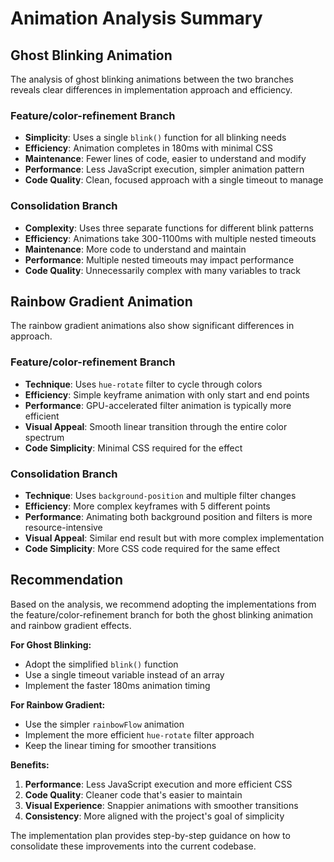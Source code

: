 # Animation Analysis Summary

## Ghost Blinking Animation

The analysis of ghost blinking animations between the two branches reveals clear differences in implementation approach and efficiency.

### Feature/color-refinement Branch

- **Simplicity**: Uses a single `blink()` function for all blinking needs
- **Efficiency**: Animation completes in 180ms with minimal CSS
- **Maintenance**: Fewer lines of code, easier to understand and modify
- **Performance**: Less JavaScript execution, simpler animation pattern
- **Code Quality**: Clean, focused approach with a single timeout to manage

### Consolidation Branch

- **Complexity**: Uses three separate functions for different blink patterns
- **Efficiency**: Animations take 300-1100ms with multiple nested timeouts
- **Maintenance**: More code to understand and maintain
- **Performance**: Multiple nested timeouts may impact performance
- **Code Quality**: Unnecessarily complex with many variables to track

## Rainbow Gradient Animation

The rainbow gradient animations also show significant differences in approach.

### Feature/color-refinement Branch

- **Technique**: Uses `hue-rotate` filter to cycle through colors
- **Efficiency**: Simple keyframe animation with only start and end points
- **Performance**: GPU-accelerated filter animation is typically more efficient
- **Visual Appeal**: Smooth linear transition through the entire color spectrum
- **Code Simplicity**: Minimal CSS required for the effect

### Consolidation Branch

- **Technique**: Uses `background-position` and multiple filter changes
- **Efficiency**: More complex keyframes with 5 different points
- **Performance**: Animating both background position and filters is more resource-intensive
- **Visual Appeal**: Similar end result but with more complex implementation
- **Code Simplicity**: More CSS code required for the same effect

## Recommendation

Based on the analysis, we recommend adopting the implementations from the feature/color-refinement branch for both the ghost blinking animation and rainbow gradient effects.

**For Ghost Blinking:**
- Adopt the simplified `blink()` function
- Use a single timeout variable instead of an array
- Implement the faster 180ms animation timing

**For Rainbow Gradient:**
- Use the simpler `rainbowFlow` animation 
- Implement the more efficient `hue-rotate` filter approach
- Keep the linear timing for smoother transitions

**Benefits:**
1. **Performance**: Less JavaScript execution and more efficient CSS
2. **Code Quality**: Cleaner code that's easier to maintain
3. **Visual Experience**: Snappier animations with smoother transitions
4. **Consistency**: More aligned with the project's goal of simplicity

The implementation plan provides step-by-step guidance on how to consolidate these improvements into the current codebase.